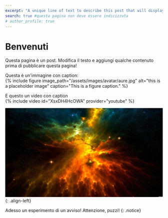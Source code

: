```yaml
---
excerpt: "A unique line of text to describe this post that will display in an archive listing and meta description with SEO benefits."
search: true #questa pagina non deve essere indicizzata
# author_profile: true
---
```

# Benvenuti
Questa pagina è un post. Modifica il testo e aggiungi qualche contenuto prima di pubblicare questa pagina!

Questa è un'immagine con caption: <br>
{% include figure image_path="/assets/images/avatar/aure.jpg" alt="this is a placeholder image" caption="This is a figure caption." %}

E questo un video con caption <br>
{% include video id="XsxDH4HcOWA" provider="youtube" %}

![image-center](/assets/images/avatar/aure.jpg){: .align-left}

Adesso un esperimento di un avviso!
Attenzione, puzzi!
{: .notice}
